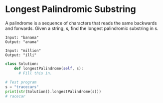 # Longest Palindromic Substring

A palindrome is a sequence of characters that reads the same backwards and forwards. Given a string, s, find the longest palindromic substring in s.

```
Input: "banana"
Output: "anana"

Input: "million"
Output: "illi"
```

```python
class Solution: 
    def longestPalindrome(self, s):
      # Fill this in.
        
# Test program
s = "tracecars"
print(str(Solution().longestPalindrome(s)))
# racecar
```
